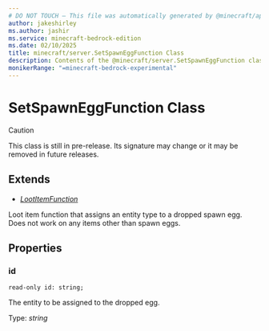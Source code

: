 ```yaml
---
# DO NOT TOUCH — This file was automatically generated by @minecraft/api-docs-generator, to report problems file an issue at https://github.com/Mojang/minecraft-scripting-libraries
author: jakeshirley
ms.author: jashir
ms.service: minecraft-bedrock-edition
ms.date: 02/10/2025
title: minecraft/server.SetSpawnEggFunction Class
description: Contents of the @minecraft/server.SetSpawnEggFunction class.
monikerRange: "=minecraft-bedrock-experimental"
---
```

# SetSpawnEggFunction Class

> [!CAUTION]
> This class is still in pre-release.  Its signature may change or it may be removed in future releases.

## Extends
- [*LootItemFunction*](LootItemFunction.md)

Loot item function that assigns an entity type to a dropped spawn egg. Does not work on any items other than spawn eggs.

## Properties

### **id**
`read-only id: string;`

The entity to be assigned to the dropped egg.

Type: *string*
